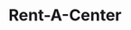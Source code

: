 ---
title: "Rent-A-Center"
url: /springfield/rent-a-center-south-macarthur-boulevard/
shop: Möbel
---